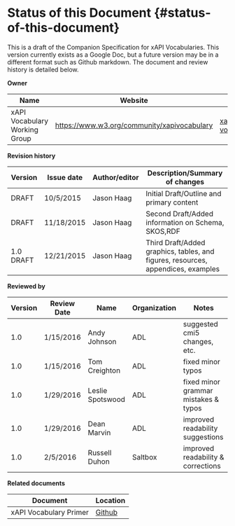 # Status of this Document {#status-of-this-document}

This is a draft of the Companion Specification for xAPI Vocabularies. This version currently exists as a Google Doc, but a future version may be in a different format such as Github markdown. The document and review history is detailed below.

**Owner**

| Name | Website | Email |
| --- | --- | --- |
| xAPI Vocabulary Working Group | https://www.w3.org/community/xapivocabulary | xapi-vocabulary@adlnet.gov |

**Revision history**

| Version | Issue date | Author/editor | Description/Summary of changes |
| --- | --- | --- | --- |
| DRAFT | 10/5/2015 | Jason Haag | Initial Draft/Outline and primary content |
| DRAFT | 11/18/2015 | Jason Haag | Second Draft/Added information on Schema, SKOS,RDF |
| 1.0 DRAFT | 12/21/2015 | Jason Haag | Third Draft/Added graphics, tables, and figures, resources, appendices, examples |

**Reviewed by**

| Version | Review Date | Name | Organization | Notes |
| --- | --- | --- | --- | --- |
| 1.0 | 1/15/2016 | Andy Johnson | ADL | suggested cmi5 changes, etc. |
| 1.0 | 1/15/2016 | Tom Creighton | ADL | fixed minor typos |
| 1.0 | 1/29/2016 | Leslie Spotswood | ADL | fixed minor grammar mistakes & typos |
| 1.0 | 1/29/2016 | Dean Marvin | ADL | improved readability suggestions |
| 1.0 | 2/5/2016 | Russell Duhon | Saltbox | improved readability & corrections |

**Related documents**

| Document | Location |
| --- | --- |
| xAPI Vocabulary Primer | [Github](https://) |